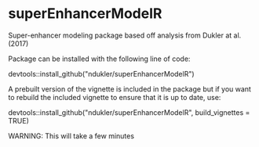 # superEnhancerModelR
Super-enhancer modeling package based off analysis from Dukler at al. (2017)

Package can be installed with the following line of code:

devtools::install_github("ndukler/superEnhancerModelR")

A prebuilt version of the vignette is included in the package but if you want to rebuild the 
included vignette to ensure that it is up to date, use:

devtools::install_github("ndukler/superEnhancerModelR", build_vignettes = TRUE)

WARNING: This will take a few minutes
